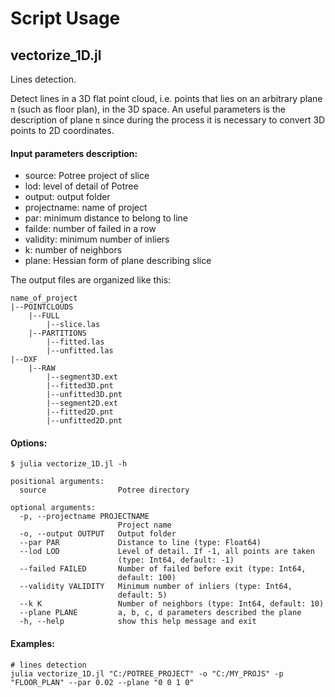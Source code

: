 # Script Usage

## vectorize_1D.jl

Lines detection.

Detect lines in a 3D flat point cloud, i.e. points that lies on an arbitrary plane `π` (such as floor plan), in the 3D space.
An useful parameters is the description of plane `π` since during the process it is necessary to convert 3D points to 2D coordinates.

#### Input parameters description:
 - source: Potree project of slice
 - lod: level of detail of Potree
 - output: output folder
 - projectname: name of project
 - par: minimum distance to belong to line
 - failde: number of failed in a row
 - validity: minimum number of inliers
 - k: number of neighbors
 - plane: Hessian form of plane describing slice  

The output files are organized like this:
```
name_of_project
|--POINTCLOUDS
    |--FULL
        |--slice.las
    |--PARTITIONS
        |--fitted.las
        |--unfitted.las
|--DXF
    |--RAW
        |--segment3D.ext
        |--fitted3D.pnt
        |--unfitted3D.pnt
        |--segment2D.ext
        |--fitted2D.pnt
        |--unfitted2D.pnt
```

#### Options:
```
$ julia vectorize_1D.jl -h

positional arguments:
  source                Potree directory

optional arguments:
  -p, --projectname PROJECTNAME
                        Project name
  -o, --output OUTPUT   Output folder
  --par PAR             Distance to line (type: Float64)
  --lod LOD             Level of detail. If -1, all points are taken
                        (type: Int64, default: -1)
  --failed FAILED       Number of failed before exit (type: Int64,
                        default: 100)
  --validity VALIDITY   Minimum number of inliers (type: Int64,
                        default: 5)
  --k K                 Number of neighbors (type: Int64, default: 10)
  --plane PLANE         a, b, c, d parameters described the plane
  -h, --help            show this help message and exit
```

#### Examples:

    # lines detection
    julia vectorize_1D.jl "C:/POTREE_PROJECT" -o "C:/MY_PROJS" -p "FLOOR_PLAN" --par 0.02 --plane "0 0 1 0"
